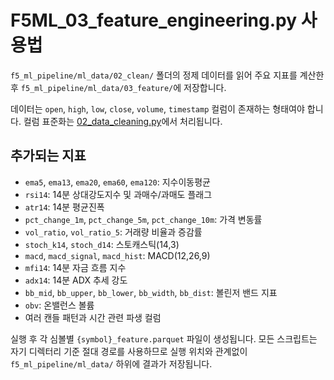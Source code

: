 # F5ML_03_feature_engineering.py 사용법

`f5_ml_pipeline/ml_data/02_clean/` 폴더의 정제 데이터를 읽어 주요 지표를 계산한 후
`f5_ml_pipeline/ml_data/03_feature/`에 저장합니다.

데이터는 `open`, `high`, `low`, `close`, `volume`, `timestamp` 컬럼이 존재하는
형태여야 합니다. 컬럼 표준화는 [02_data_cleaning.py](f5ml_data_cleaning.md)에서
처리됩니다.

## 추가되는 지표
- `ema5`, `ema13`, `ema20`, `ema60`, `ema120`: 지수이동평균
- `rsi14`: 14분 상대강도지수 및 과매수/과매도 플래그
- `atr14`: 14분 평균진폭
- `pct_change_1m`, `pct_change_5m`, `pct_change_10m`: 가격 변동률
- `vol_ratio`, `vol_ratio_5`: 거래량 비율과 증감률
- `stoch_k14`, `stoch_d14`: 스토캐스틱(14,3)
- `macd`, `macd_signal`, `macd_hist`: MACD(12,26,9)
- `mfi14`: 14분 자금 흐름 지수
- `adx14`: 14분 ADX 추세 강도
- `bb_mid`, `bb_upper`, `bb_lower`, `bb_width`, `bb_dist`: 볼린저 밴드 지표
- `obv`: 온밸런스 볼륨
- 여러 캔들 패턴과 시간 관련 파생 컬럼

실행 후 각 심볼별 `{symbol}_feature.parquet` 파일이 생성됩니다.
모든 스크립트는 자기 디렉터리 기준 절대 경로를 사용하므로 실행 위치와 관계없이 `f5_ml_pipeline/ml_data/` 하위에 결과가 저장됩니다.
